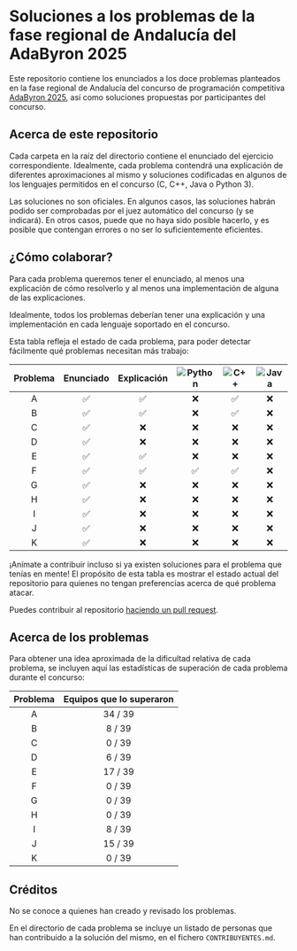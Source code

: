# Soluciones a los problemas de la fase regional de Andalucía del AdaByron 2025

Este repositorio contiene los enunciados a los doce problemas planteados en la
fase regional de Andalucía del concurso de programación competitiva [AdaByron
2025](https://ada-byron.es/2025/reg/andalucia/), así como soluciones propuestas
por participantes del concurso.

## Acerca de este repositorio
Cada carpeta en la raíz del directorio contiene el enunciado del ejercicio
correspondiente. Idealmente, cada problema contendrá una explicación de
diferentes aproximaciones al mismo y soluciones codificadas en algunos de los
lenguajes permitidos en el concurso (C, C++, Java o Python 3).

Las soluciones no son oficiales. En algunos casos, las soluciones habrán podido
ser comprobadas por el juez automático del concurso (y se indicará). En otros
casos, puede que no haya sido posible hacerlo, y es posible que contengan
errores o no ser lo suficientemente eficientes.

## ¿Cómo colaborar?
Para cada problema queremos tener el enunciado, al menos una explicación de
cómo resolverlo y al menos una implementación de alguna de las explicaciones.

Idealmente, todos los problemas deberían tener una explicación y una
implementación en cada lenguaje soportado en el concurso.

Esta tabla refleja el estado de cada problema, para poder detectar fácilmente
qué problemas necesitan más trabajo:

| Problema | Enunciado          | Explicación        | ![Python](https://img.shields.io/badge/python-3670A0?style=for-the-badge&logo=python&logoColor=ffdd54) | ![C++](https://img.shields.io/badge/c++-%2300599C.svg?style=for-the-badge&logo=c%2B%2B&logoColor=white) | ![Java](https://img.shields.io/badge/java-%23ED8B00.svg?style=for-the-badge&logo=openjdk&logoColor=white) |
| :------: | :----------------: | :---------:        | :--------------:   | :--------------:   | :--------------:   |
| A        | :white_check_mark: | :white_check_mark: | :x: | :white_check_mark: | :x: |
| B        | :white_check_mark: | :white_check_mark: | :x: | :white_check_mark: | :x: |
| C        | :white_check_mark: | :x: | :x: | :x: | :x: |
| D        | :white_check_mark: | :x: | :x: | :x: | :x: |
| E        | :white_check_mark: | :white_check_mark: | :x: | :x: | :x: |
| F        | :white_check_mark: | :white_check_mark: | :white_check_mark: | :white_check_mark: | :x: |
| G        | :white_check_mark: | :x: | :x: | :x: | :x: |
| H        | :white_check_mark: | :x: | :x: | :x: | :x: |
| I        | :white_check_mark: | :x: | :x: | :x: | :x: |
| J        | :white_check_mark: | :x: | :x: | :x: | :x: |
| K        | :white_check_mark: | :x: | :x: | :x: | :x: |

¡Anímate a contribuir incluso si ya existen soluciones para el problema que
tenías en mente! El propósito de esta tabla es mostrar el estado actual del
repositorio para quienes no tengan preferencias acerca de qué problema atacar.

Puedes contribuir al repositorio [haciendo un pull
request](https://www.freecodecamp.org/espanol/news/como-hacer-tu-primer-pull-request-en-github/).

## Acerca de los problemas
Para obtener una idea aproximada de la dificultad relativa de cada problema, se
incluyen aquí las estadísticas de superación de cada problema durante el
concurso:

| Problema | Equipos que lo superaron |
| :------: | :-----------------------:|
| A        | 34 / 39                  |
| B        |  8 / 39                  |
| C        |  0 / 39                  |
| D        |  6 / 39                  |
| E        | 17 / 39                  |
| F        |  0 / 39                  |
| G        |  0 / 39                  |
| H        |  0 / 39                  |
| I        |  8 / 39                  |
| J        | 15 / 39                  |
| K        |  0 / 39                  |

## Créditos

No se conoce a quienes han creado y revisado los problemas.

En el directorio de cada problema se incluye un listado de personas que han
contribuido a la solución del mismo, en el fichero `CONTRIBUYENTES.md`.
